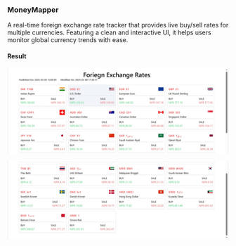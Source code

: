 ### MoneyMapper

 A real-time foreign exchange rate tracker that provides live buy/sell rates for multiple currencies. Featuring a clean and interactive UI, it helps users monitor global currency trends with ease.

#### Result

![MoneyMapper Output](https://github.com/Ruby417/MoneyMapper/blob/main/MoneyMapper-App-Main-Output/output%201.jpg)

![MoneyMapper Output](https://github.com/Ruby417/MoneyMapper/blob/main/MoneyMapper-App-Main-Output/output%202.jpg)
